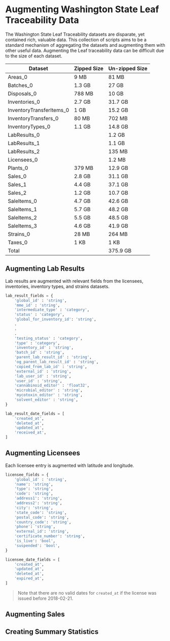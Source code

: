 # Augmenting Washington State Leaf Traceability Data

The Washington State Leaf Traceability datasets are disparate, yet contained rich, valuable data. This collection of scripts aims to be a standard mechanism of aggregating the datasets and augmenting them with other useful data. Augmenting the Leaf traceability data can be difficult due to the size of each dataset.

| Dataset | Zipped Size | Un-zipped Size |
|---------|-------------|----------------|
| Areas_0 | 9 MB |  81 MB |
| Batches_0 | 1.3 GB | 27 GB  |
| Disposals_0 | 788 MB | 10 GB  |
| Inventories_0 | 2.7 GB |  31.7 GB |
| InventoryTransferItems_0 | 1 GB | 15.2 GB |
| InventoryTransfers_0 | 80 MB | 702 MB |
| InventoryTypes_0 | 1.1 GB  | 14.8 GB |
| LabResults_0 |  | 1.2 GB |
| LabResults_1 |  |  1.1 GB |
| LabResults_2 |  | 135 MB |
| Licensees_0 |  | 1.2 MB |
| Plants_0 | 379 MB | 12.9 GB |
| Sales_0 | 2.8 GB |  31.1 GB |
| Sales_1 | 4.4 GB | 37.1 GB |
| Sales_2 | 1.2 GB | 10.7 GB |
| SaleItems_0 | 4.7 GB | 42.6 GB |
| SaleItems_1 | 5.7 GB | 48.2 GB |
| SaleItems_2 | 5.5 GB | 48.5 GB |
| SaleItems_3 | 4.6 GB | 41.9 GB |
| Strains_0 | 28 MB |  264 MB |
| Taxes_0 | 1 KB | 1 KB |
| Total |  | 375.9 GB |

## Augmenting Lab Results

Lab results are augmented with relevant fields from the licensees, inventories, inventory types, and strains datasets.

```py
lab_result_fields = {
    'global_id' : 'string',
    'mme_id' : 'string',
    'intermediate_type' : 'category',
    'status' : 'category',
    'global_for_inventory_id': 'string',
    .
    .
    .
    'testing_status' : 'category',
    'type' : 'category',
    'inventory_id' : 'string',
    'batch_id' : 'string',
    'parent_lab_result_id' : 'string',
    'og_parent_lab_result_id' : 'string',
    'copied_from_lab_id' : 'string',
    'external_id' : 'string',
    'lab_user_id' : 'string',
    'user_id' : 'string',
    'cannabinoid_editor' : 'float32',
    'microbial_editor' : 'string',
    'mycotoxin_editor' : 'string',
    'solvent_editor' : 'string',
}

lab_result_date_fields = [
    'created_at',
    'deleted_at',
    'updated_at',
    'received_at',
]
```

## Augmenting Licensees

Each licensee entry is augmented with latitude and longitude.

```py
licensee_fields = {
    'global_id' : 'string',
    'name': 'string',
    'type': 'string',
    'code': 'string',
    'address1': 'string',
    'address2': 'string',
    'city': 'string',
    'state_code': 'string',
    'postal_code': 'string',
    'country_code': 'string',
    'phone': 'string',
    'external_id': 'string',
    'certificate_number': 'string',
    'is_live': 'bool',
    'suspended': 'bool',
}

licensee_date_fields = [
    'created_at',
    'updated_at',
    'deleted_at',
    'expired_at',
]
```

> Note that there are no valid dates for `created_at` if the license was issued before 2018-02-21.

## Augmenting Sales


## Creating Summary Statistics


